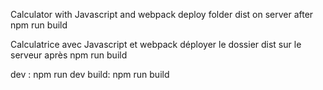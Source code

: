 Calculator with Javascript and webpack
deploy folder dist on server after npm run build

Calculatrice avec Javascript et webpack
déployer le dossier dist sur le serveur après npm run build

dev : npm run dev
build: npm run build